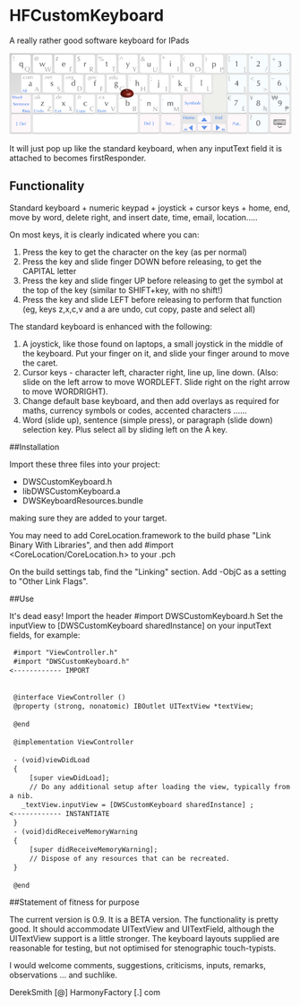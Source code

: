 HFCustomKeyboard
================
A really rather good software keyboard for IPads

![The DWS Custom Keyboard]( https://raw.githubusercontent.com/DerekWSmith/HFCustomKeyboard/master/keyboard.png )

It will just pop up like the standard keyboard, when any inputText field it is attached to becomes firstResponder.

Functionality
-------------
Standard keyboard + numeric keypad + joystick + cursor keys + home, end, move by word, delete right, and insert date, time, email, location.....

On most keys, it is clearly indicated where you can:

1. Press the key to get the character on the key (as per normal)
2. Press the key and slide finger DOWN before releasing, to get the CAPITAL letter
3. Press the key and slide finger UP before releasing to get the symbol at the top of the key (similar to SHIFT+key, with no shift!)
4. Press the key and slide LEFT before releasing to perform that function (eg, keys z,x,c,v and a are undo, cut copy, paste and select all)

The standard keyboard is enhanced with the following:

1. A joystick, like those found on laptops, a small joystick in the middle of the keyboard. Put your finger on it, and slide your finger around to move the caret.
2. Cursor keys - character left, character right, line up, line down.
(Also: slide on the left arrow to move WORDLEFT. Slide right on the right arrow to move WORDRIGHT).
3. Change default base keyboard, and then add overlays as required for maths, currency symbols or codes, accented characters ......
4. Word (slide up), sentence (simple press), or paragraph (slide down) selection key. Plus select all by sliding left on the A key.

##Installation

Import these three files into your project:


* DWSCustomKeyboard.h
* libDWSCustomKeyboard.a
* DWSKeyboardResources.bundle

making sure they are added to your target.

You may need to add
CoreLocation.framework
to the build phase "Link Binary With Libraries", and then add #import <CoreLocation/CoreLocation.h> to your .pch

On the build settings tab, find the "Linking" section. Add -ObjC as a setting to "Other Link Flags".

##Use

It's dead easy!
Import the header #import DWSCustomKeyboard.h
Set the inputView to [DWSCustomKeyboard sharedInstance] on your inputText fields, for example:


	 #import "ViewController.h"
	 #import "DWSCustomKeyboard.h"                                        <------------ IMPORT
	
	
	 @interface ViewController ()
	 @property (strong, nonatomic) IBOutlet UITextView *textView;
	 
	 @end
	 
	 @implementation ViewController
	 
	 - (void)viewDidLoad
	 {
	     [super viewDidLoad];
	     // Do any additional setup after loading the view, typically from a nib.
	   _textView.inputView = [DWSCustomKeyboard sharedInstance] ;         <------------ INSTANTIATE
	 }
	 - (void)didReceiveMemoryWarning
	 {
	     [super didReceiveMemoryWarning];
	     // Dispose of any resources that can be recreated.
	 }
	 
	 @end


##Statement of fitness for purpose

The current version is 0.9.
It is a BETA version.
The functionality is pretty good.
It should accommodate UITextView and UITextField, although the UITextView support is a little stronger.
The keyboard layouts supplied are reasonable for testing, but not optimised for stenographic touch-typists.

I would welcome comments, suggestions, criticisms, inputs, remarks, observations ... and suchlike.

DerekSmith [@] HarmonyFactory [.] com



